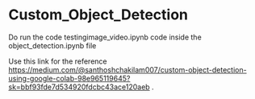 # Custom_Object_Detection

Do run the code testingimage_video.ipynb code inside the object_detection.ipynb file

Use this link for the reference https://medium.com/@santhoshchakilam007/custom-object-detection-using-google-colab-98e965119645?sk=bbf93fde7d534920fdcbc43ace120aeb .
